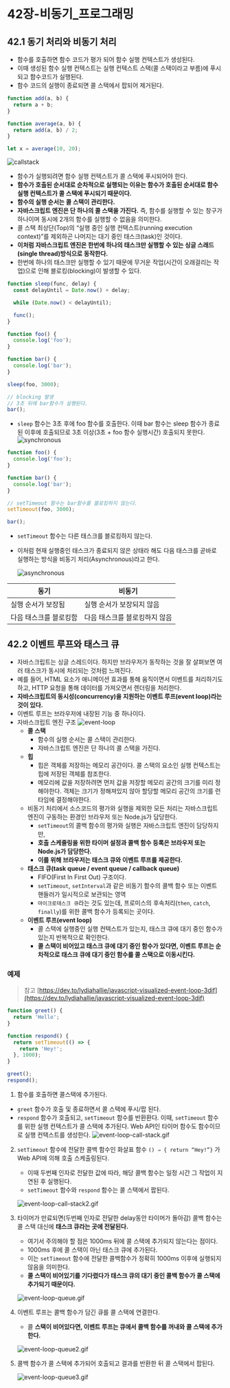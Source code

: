 # 42장-비동기\_프로그래밍

## 42.1 동기 처리와 비동기 처리

- 함수를 호출하면 함수 코드가 평가 되어 함수 실행 컨텍스트가 생성된다.
- 이때 생성된 함수 실행 컨텍스트는 실행 컨텍스트 스택(콜 스택이라고 부름)에 푸시되고 함수코드가 실행된다.
- 함수 코드의 실행이 종료되면 콜 스택에서 팝되어 제거된다.

```jsx
function add(a, b) {
  return a + b;
}

function average(a, b) {
  return add(a, b) / 2;
}

let x = average(10, 20);
```

![callstack](./images/callstack.png)

- 함수가 실행되려면 함수 실행 컨텍스트가 콜 스택에 푸시되어야 한다.
- **함수가 호출된 순서대로 순차적으로 실행되는 이유는 함수가 호출된 순서대로 함수 실행 컨텍스트가 콜 스택에 푸시되기 때문이다.**
- **함수의 실행 순서는 콜 스택이 관리한다.**
- **자바스크립트 엔진은 단 하나의 콜 스택을 가진다.** 즉, 함수를 실행할 수 있는 창구가 하나이며 동시에 2개의 함수를 실행할 수 없음을 의미한다.
- 콜 스택 최상단(Top)의 “실행 중인 실행 컨택스트(running execution context)”를 제외하곤 나머지는 대기 중인 태스크(task)인 것이다.
- **이처럼 자바스크립트 엔진은 한번에 하나의 태스크만 실행할 수 있는 싱글 스래드(single thread)방식으로 동작한다.**
- 한번에 하나의 태스크만 실행할 수 있기 때문에 무거운 작업(시간이 오래걸리는 작업)으로 인해 블로킹(blocking)이 발생할 수 있다.

```jsx
function sleep(func, delay) {
  const delayUntil = Date.now() + delay;

  while (Date.now() < delayUntil);

  func();
}

function foo() {
  console.log('foo');
}

function bar() {
  console.log('bar');
}

sleep(foo, 3000);

// blocking 발생
// 3초 뒤에 bar함수가 실행된다.
bar();
```

- `sleep` 함수는 3초 후에 foo 함수를 호출한다. 이때 bar 함수는 sleep 함수가 종료된 이후에 호출되므로 3초 이상(3초 + foo 함수 실행시간) 호출되지 못한다.
  ![synchronous](./images/synchronous.png)

```jsx
function foo() {
  console.log('foo');
}

function bar() {
  console.log('bar');
}

// setTimeout 함수는 bar함수를 블로킹하지 않는다.
setTimeout(foo, 3000);

bar();
```

- `setTimeout` 함수는 다른 태스크를 블로킹하지 않는다.
- 이처럼 현재 실행중인 태스크가 종료되지 않은 상태라 해도 다음 태스크를 곧바로 실행하는 방식을 비동기 처리(Asynchronous)라고 한다.

  ![asynchronous](./images/asynchronous.png)

| 동기                   | 비동기                        |
| ---------------------- | ----------------------------- |
| 실행 순서가 보장됨     | 실행 순서가 보장되지 않음     |
| 다음 태스크를 블로킹함 | 다음 태스크를 블로킹하지 않음 |

## 42.2 이벤트 루프와 태스크 큐

- 자바스크립트는 싱글 스레드이다. 하지만 브라우저가 동작하는 것을 잘 살펴보면 여러 태스크가 동시에 처리되는 것처럼 느껴진다.
- 예를 들어, HTML 요소가 애니메이션 효과를 통해 움직이면서 이벤트를 처리하기도 하고, HTTP 요청을 통해 데이터를 가져오면서 렌더링을 처리한다.
- **자바스크립트의 동시성(concurrency)을 지원하는 이벤트 루프(event loop)라는 것이 있다.**
- 이벤트 루프는 브라우저에 내장된 기능 중 하나이다.
- 자바스크립트 엔진 구조
  ![event-loop](./images/event-loop.png)
  - **콜 스택**
    - 함수의 실행 순서는 콜 스택이 관리한다.
    - 자바스크립트 엔진은 단 하나의 콜 스택을 가진다.
  - **힙**
    - 힙은 객체를 저장하는 메모리 공간이다. 콜 스택의 요소인 실행 컨텍스트는 힙에 저장된 객체를 참조한다.
    - 메모리에 값을 저장하려면 먼저 값을 저장할 메모리 공간의 크기를 미리 정해야한다. 객체는 크기가 정해져있지 않아 할당할 메모리 공간의 크기를 런타임에 결정해야한다.
  - 비동기 처리에서 소스코드의 평가와 실행을 제외한 모든 처리는 자바스크립트 엔진이 구동하는 환경인 브라우저 또는 Node.js가 담당한다.
    - `setTimeout`의 콜백 함수의 평가와 실행은 자바스크립트 엔진이 담당하지만,
    - **호출 스케줄링을 위한 타이머 설정과 콜백 함수 등록은 브라우저 또는 Node.js가 담당한다.**
    - **이를 위해 브라우저는 태스크 큐와 이벤트 루프를 제공한다.**
  - **태스크 큐(task queue / event queue / callback queue)**
    - FIFO(First In First Out) 구조이다.
    - `setTimeout`, `setInterval`과 같은 비동기 함수의 콜백 함수 또는 이벤트 핸들러가 일시적으로 보관되는 영역
    - `마이크로태스크 큐`라는 것도 있는데, 프로미스의 후속처리(`then`, `catch`, `finally`)를 위한 콜백 함수가 등록되는 곳이다.
  - **이벤트 루프(event loop)**
    - 콜 스택에 실행중인 실행 컨텍스트가 있는지, 태스크 큐에 대기 중인 함수가 있는지 반복적으로 확인한다.
    - **콜 스택이 비어있고 태스크 큐에 대기 중인 함수가 있다면, 이벤트 루프는 순차적으로 태스크 큐에 대기 중인 함수를 콜 스택으로 이동시킨다.**

### 예제

> 참고
> [https://dev.to/lydiahallie/javascript-visualized-event-loop-3dif](https://dev.to/lydiahallie/javascript-visualized-event-loop-3dif)

```jsx
function greet() {
  return 'Hello';
}

function respond() {
  return setTimeout(() => {
    return 'Hey!';
  }, 1000);
}

greet();
respond();
```

1. 함수를 호출하면 콜스택에 추가된다.

- `greet` 함수가 호출 및 종료하면서 콜 스택에 푸시/팝 된다.
- `respond` 함수가 호출되고, `setTimeout` 함수를 반환환다. 이때, `setTimeout` 함수를 위한 실행 컨텍스트가 콜 스택에 추가된다. Web API인 타이머 함수도 함수이므로 실행 컨택스트를 생성한다.
  ![event-loop-call-stack.gif](./images/event-loop-call-stack.gif)

2. `setTimeout` 함수에 전달한 콜백 함수인 화살표 함수 `() ⇒ { return “Hey!”}` 가 Web API에 의해 호출 스케출링된다.

   - 이때 두번째 인자로 전달한 값에 따라, 해당 콜백 함수는 일정 시간 그 작업이 지연된 후 실행된다.
   - `setTimeout` 함수와 `respond` 함수는 콜 스택에서 팝된다.

   ![event-loop-call-stack2.gif](./images/event-loop-call-stack2.gif)

3. 타이머가 만료되면(두번째 인자로 전달한 delay동안 타이머가 돌아감) 콜백 함수는 콜 스택 대신에 **태스크 큐라는 곳에 전달된다.**

   - 여기서 주의해야 할 점은 1000ms 뒤에 콜 스택에 추가되지 않는다는 점이다.
   - 1000ms 후에 콜 스택이 아닌 태스크 큐에 추가된다.
   - 이는 `setTimeout` 함수에 전달한 콜백함수가 정확히 1000ms 이후에 실행되지 않음을 의미한다.
   - **콜 스택이 비어있기를 기다렸다가 태스크 큐의 대기 중인 콜백 함수가 콜 스택에 추가되기 때문이다.**

   ![event-loop-queue.gif](./images/event-loop-queue.gif)

4. 이벤트 루프는 콜백 함수가 담긴 큐를 콜 스택에 연결한다.

   - 콜 **스택이 비어있다면, 이벤트 루프는 큐에서 콜백 함수를 꺼내와 콜 스택에 추가한다.**

   ![event-loop-queue2.gif](./images/event-loop-queue2.gif)

5. 콜백 함수가 콜 스택에 추가되어 호출되고 결과를 반환한 뒤 콜 스택에서 팝된다.

   ![event-loop-queue3.gif](./images/event-loop-queue3.gif)
